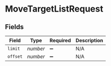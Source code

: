 # MoveTargetListRequest


## Fields

| Field              | Type               | Required           | Description        |
| ------------------ | ------------------ | ------------------ | ------------------ |
| `limit`            | *number*           | :heavy_minus_sign: | N/A                |
| `offset`           | *number*           | :heavy_minus_sign: | N/A                |